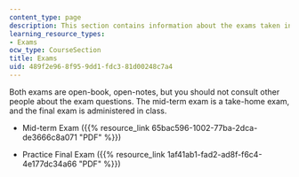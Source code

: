 ```yaml
---
content_type: page
description: This section contains information about the exams taken in the course.
learning_resource_types:
- Exams
ocw_type: CourseSection
title: Exams
uid: 489f2e96-8f95-9dd1-fdc3-81d00248c7a4
---
```


Both exams are open-book, open-notes, but you should not consult other people about the exam questions. The mid-term exam is a take-home exam, and the final exam is administered in class.

*   Mid-term Exam ({{% resource_link 65bac596-1002-77ba-2dca-de3666c8a071 "PDF" %}})
    
*   Practice Final Exam ({{% resource_link 1af41ab1-fad2-ad8f-f6c4-4e177dc34a66 "PDF" %}})